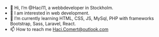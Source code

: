 - 👋 Hi, I’m @Haci11, a webbdeveloper in Stockholm.
- 👀 I am interested in web development.
- 🌱 I’m currently learning HTML, CSS, JS, MySql, PHP with frameworks Bootstrap, Sass, Laravel, React.
- 📫 How to reach me Haci.Comert@outlook.com



